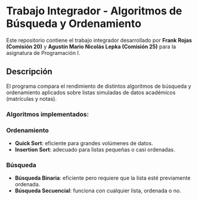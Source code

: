 # Trabajo Integrador - Algoritmos de Búsqueda y Ordenamiento

Este repositorio contiene el trabajo integrador desarrollado por **Frank Rojas (Comisión 20)** y **Agustín Mario Nicolás Lepka (Comisión 25)** para la asignatura de Programación I.

## Descripción

El programa compara el rendimiento de distintos algoritmos de búsqueda y ordenamiento aplicados sobre listas simuladas de datos académicos (matrículas y notas).

### Algoritmos implementados:

### Ordenamiento
- **Quick Sort**: eficiente para grandes volúmenes de datos.
- **Insertion Sort**: adecuado para listas pequeñas o casi ordenadas.

### Búsqueda
- **Búsqueda Binaria**: eficiente pero requiere que la lista esté previamente ordenada.
- **Búsqueda Secuencial**: funciona con cualquier lista, ordenada o no.
